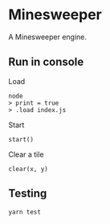 # Minesweeper

A Minesweeper engine.

## Run in console

Load
```
node
> print = true
> .load index.js
```

Start
```
start()
```

Clear a tile
```
clear(x, y)
```

## Testing

`yarn test`
